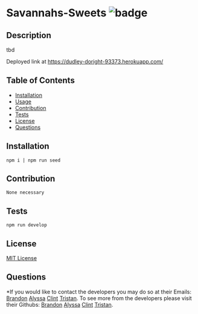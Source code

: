 # Savannahs-Sweets ![badge](https://img.shields.io/badge/license-MIT-green)

## Description 
  tbd
  
  
  Deployed link at https://dudley-doright-93373.herokuapp.com/

## Table of Contents

* [Installation](#installation)
* [Usage](#usage)
* [Contribution](#contribution)
* [Tests](#tests)
* [License](#license)
* [Questions](#questions)



## Installation

    npm i | npm run seed
  
  



## Contribution

    None necessary
  
  

## Tests

    npm run develop
  
  

## License
  [MIT License](https://spdx.org/licenses/MIT.html)





## Questions

  *If you would like to contact the developers you may do so at their Emails: [Brandon](mailto:ryobia36@gmail.com) [Alyssa](mailto:alyssawinn2@hotmail.com) [Clint](mailto:clint.hansen2009@gmail.com) [Tristan](mailto:WestenskowTristan122@gmail.com).
  To see more from the developers please visit their Githubs: [Brandon](https://github.com/Ryobia) [Alyssa](https://github.com/alyssawinn) [Clint](https://github.com/Clint-Hansen) [Tristan](https://github.com/WestenskowTristan).
